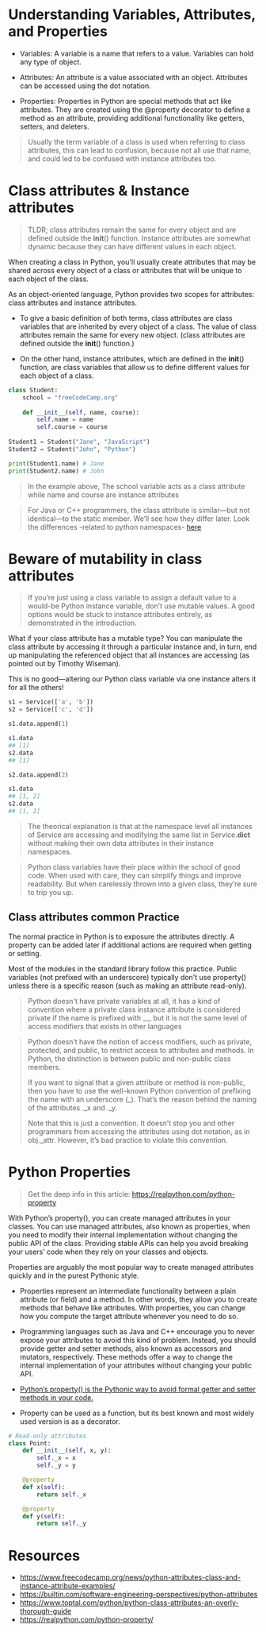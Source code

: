 # Understanding Variables, Attributes, and Properties

- Variables: A variable is a name that refers to a value. Variables can hold any type of object.

- Attributes: An attribute is a value associated with an object. Attributes can be accessed using the dot notation.

- Properties: Properties in Python are special methods that act like attributes. They are created using the @property decorator to define a method as an attribute, providing additional functionality like getters, setters, and deleters.

> Usually the term variable of a class is used when referring to class attributes, this can lead to confusion, because not all use that name, and could led to be confused with instance attributes too.

# Class attributes & Instance attributes

> TLDR; class attributes remain the same for every object and are defined outside the __init__() function. Instance attributes are somewhat dynamic because they can have different values in each object.

When creating a class in Python, you'll usually create attributes that may be shared across every object of a class or attributes that will be unique to each object of the class. 

As an object-oriented language, Python provides two scopes for attributes: class attributes and instance attributes. 


- To give a basic definition of both terms, class attributes are class variables that are inherited by every object of a class. The value of class attributes remain the same for every new object. (class attributes are defined outside the __init__() function.)

- On the other hand, instance attributes, which are defined in the __init__() function, are class variables that allow us to define different values for each object of a class.

```python
class Student:
    school = "freeCodeCamp.org"
    
    def __init__(self, name, course):
        self.name = name
        self.course = course
    
Student1 = Student("Jane", "JavaScript")
Student2 = Student("John", "Python")

print(Student1.name) # Jane
print(Student2.name) # John
```
> In the example above, The school variable acts as a class attribute while name and course are instance attributes

> For Java or C++ programmers, the class attribute is similar—but not identical—to the static member. We’ll see how they differ later. Look the differences -related to python namespaces- [here](https://www.toptal.com/python/python-class-attributes-an-overly-thorough-guide) 


# Beware of mutability in class attributes

> If you’re just using a class variable to assign a default value to a would-be Python instance variable, don’t use mutable values. A good options would be stuck to instance attributes entirely, as demonstrated in the introduction.

What if your class attribute has a mutable type? You can manipulate the class attribute by accessing it through a particular instance and, in turn, end up manipulating the referenced object that all instances are accessing (as pointed out by Timothy Wiseman).

This is no good—altering our Python class variable via one instance alters it for all the others!


```python
s1 = Service(['a', 'b'])
s2 = Service(['c', 'd'])

s1.data.append(1)

s1.data
## [1]
s2.data
## [1]

s2.data.append(2)

s1.data
## [1, 2]
s2.data
## [1, 2]
```

> The theorical explanation is that at the namespace level all instances of Service are accessing and modifying the same list in Service.__dict__ without making their own data attributes in their instance namespaces.


> Python class variables have their place within the school of good code. When used with care, they can simplify things and improve readability. But when carelessly thrown into a given class, they’re sure to trip you up.


## Class attributes common Practice

The normal practice in Python is to exposure the attributes directly. A property can be added later if additional actions are required when getting or setting.

Most of the modules in the standard library follow this practice. Public variables (not prefixed with an underscore) typically don't use property() unless there is a specific reason (such as making an attribute read-only).


> Python doesn't have private variables at all, it has a kind of convention where a private class instance attribute is considered private if the name is prefixed with __<name>, but it is not the same level of access modifiers that exists in other languages

> Python doesn’t have the notion of access modifiers, such as private, protected, and public, to restrict access to attributes and methods. In Python, the distinction is between public and non-public class members.
>
>If you want to signal that a given attribute or method is non-public, then you have to use the well-known Python convention of prefixing the name with an underscore (_). That’s the reason behind the naming of the attributes ._x and ._y.
>
>Note that this is just a convention. It doesn’t stop you and other programmers from accessing the attributes using dot notation, as in obj._attr. However, it’s bad practice to violate this convention.

# Python Properties

> Get the deep info in this article: https://realpython.com/python-property

With Python’s property(), you can create managed attributes in your classes. You can use managed attributes, also known as properties, when you need to modify their internal implementation without changing the public API of the class. Providing stable APIs can help you avoid breaking your users’ code when they rely on your classes and objects.

Properties are arguably the most popular way to create managed attributes quickly and in the purest Pythonic style.

- Properties represent an intermediate functionality between a plain attribute (or field) and a method. In other words, they allow you to create methods that behave like attributes. With properties, you can change how you compute the target attribute whenever you need to do so.

- Programming languages such as Java and C++ encourage you to never expose your attributes to avoid this kind of problem. Instead, you should provide getter and setter methods, also known as accessors and mutators, respectively. These methods offer a way to change the internal implementation of your attributes without changing your public API.

- [Python’s property() is the Pythonic way to avoid formal getter and setter methods in your code.](https://realpython.com/python-property/#getting-started-with-pythons-property)

- Property can be used as a function, but its best known and most widely used version is as a decorator.

```python
# Read-only attributes
class Point:
    def __init__(self, x, y):
        self._x = x
        self._y = y

    @property
    def x(self):
        return self._x

    @property
    def y(self):
        return self._y
```

# Resources

- https://www.freecodecamp.org/news/python-attributes-class-and-instance-attribute-examples/
- https://builtin.com/software-engineering-perspectives/python-attributes
- https://www.toptal.com/python/python-class-attributes-an-overly-thorough-guide
- https://realpython.com/python-property/